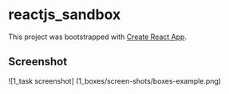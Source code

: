 # reactjs_sandbox

This project was bootstrapped with
[Create React App](https://github.com/facebook/create-react-app).

## Screenshot

![1_task screenshot] (1_boxes/screen-shots/boxes-example.png)
